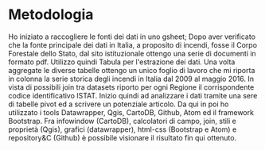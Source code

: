 <h1> Metodologia </h1>

Ho iniziato a raccogliere le fonti dei dati in uno gsheet;
Dopo aver verificato che la fonte principale dei dati in Italia, a proposito di incendi, fosse il Corpo Forestale dello Stato, dal sito istituzionale ottengo una serie di documenti in formato pdf. Utilizzo quindi Tabula per l'estrazione dei dati. Una volta aggregate le diverse tabelle ottengo un unico foglio di lavoro che mi riporta in colonna la serie storica degli incendi in Italia dal 2009 al maggio 2016. In vista di possibili join tra datasets riporto per ogni Regione il corrispondente codice identificativo ISTAT. 
Inizio quindi ad analizzare i dati tramite una sere di tabelle pivot ed a scrivere un potenziale articolo.
Da qui in poi ho utilizzato i tools Datawrapper, Qgis, CartoDB, Github, Atom ed il framework Bootstrap. Fra infowindow (CartoDB),  calcolatori di campo, join, stili e proprietà (Qgis), grafici (datawrapper), html-css (Bootstrap e Atom) e repository&C (Github) è possibile visionare il risultato fin qui ottenuto.

